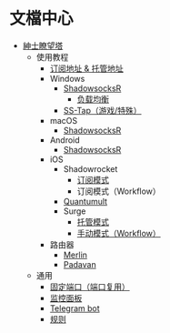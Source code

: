 # 文檔中心

* [紳士瞭望塔](https://github.com/ZBrettonYe/hentiadocs/tree/32c329db080add58c68bcedcab69f75469610a3b/docs/README.md)
  * 使用教程
    * [订阅地址 & 托管地址](https://github.com/ZBrettonYe/hentiadocs/tree/32c329db080add58c68bcedcab69f75469610a3b/docs/shi-yong-jiao-cheng/shi-yong-shou-ce.md)
    * Windows
      * [ShadowsocksR](https://github.com/ZBrettonYe/hentiadocs/tree/32c329db080add58c68bcedcab69f75469610a3b/docs/shi-yong-jiao-cheng/windows/untitled/README.md)
        * [负载均衡](https://github.com/ZBrettonYe/hentiadocs/tree/32c329db080add58c68bcedcab69f75469610a3b/docs/shi-yong-jiao-cheng/windows/untitled/fu-zai-jun-heng-ip-cuo-luan.md)
      * [SS-Tap（游戏/特殊）](https://github.com/ZBrettonYe/hentiadocs/tree/32c329db080add58c68bcedcab69f75469610a3b/docs/shi-yong-jiao-cheng/windows/sstap-you-xi-te-shu.md)
    * macOS
      * [ShadowsocksR]()
    * Android
      * [ShadowsocksR]()
    * iOS
      * Shadowrocket
        * [订阅模式]()
        * 订阅模式（Workflow）
      * [Quantumult]()
      * Surge
        * [托管模式]()
        * [手动模式（Workflow）]()
    * 路由器
      * [Merlin]()
      * [Padavan]()
  * 通用
    * [固定端口（端口复用）]()
    * [监控面板]()
    * [Telegram bot]()
    * [规则]()

